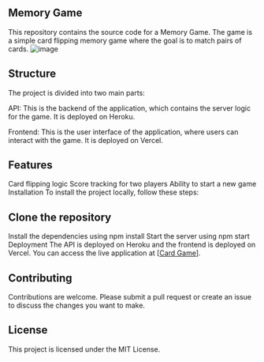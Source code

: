 ## Memory Game
This repository contains the source code for a Memory Game. The game is a simple card flipping memory game where the goal is to match pairs of cards.
![image](https://github.com/Mahdi-s/Memory-Card-Game/assets/44215423/08840b72-4475-4852-923b-68e8b0cfeb3a)


## Structure
The project is divided into two main parts:

API: This is the backend of the application, which contains the server logic for the game. It is deployed on Heroku.

Frontend: This is the user interface of the application, where users can interact with the game. It is deployed on Vercel.

## Features
Card flipping logic
Score tracking for two players
Ability to start a new game
Installation
To install the project locally, follow these steps:

## Clone the repository
Install the dependencies using npm install
Start the server using npm start
Deployment
The API is deployed on Heroku and the frontend is deployed on Vercel. You can access the live application at [[Card Game](https://memory-card-game-beige-alpha.vercel.app/)].

## Contributing
Contributions are welcome. Please submit a pull request or create an issue to discuss the changes you want to make.

## License
This project is licensed under the MIT License.



